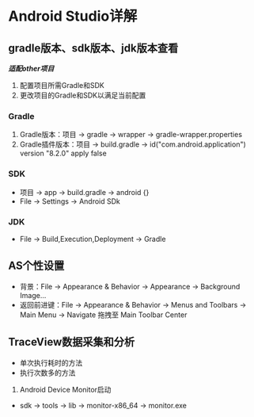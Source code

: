 # Android Studio详解

## gradle版本、sdk版本、jdk版本查看
***适配other项目***
1. 配置项目所需Gradle和SDK
2. 更改项目的Gradle和SDK以满足当前配置

### Gradle
1. Gradle版本：项目 -> gradle -> wrapper -> gradle-wrapper.properties
2. Gradle插件版本：项目 -> build.gradle -> id("com.android.application") version "8.2.0" apply false

### SDK
* 项目 -> app -> build.gradle -> android {}
* File -> Settings -> Android SDk

### JDK
* File -> Build,Execution,Deployment -> Gradle

## AS个性设置
* 背景：File -> Appearance & Behavior -> Appearance -> Background Image...
* 返回前进键：File -> Appearance & Behavior -> Menus and Toolbars -> Main Menu -> Navigate 拖拽至 Main Toolbar Center

## TraceView数据采集和分析
- 单次执行耗时的方法
- 执行次数多的方法
1. Android Device Monitor启动
* sdk -> tools -> lib -> monitor-x86_64 -> monitor.exe
